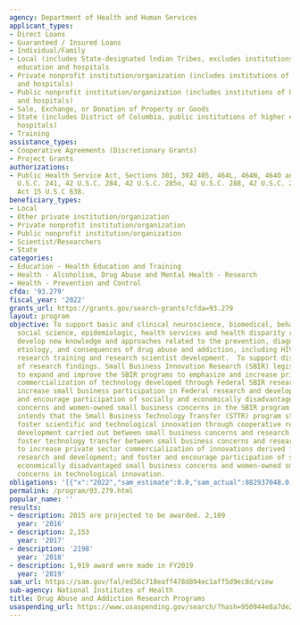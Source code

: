 ```yaml
---
agency: Department of Health and Human Services
applicant_types:
- Direct Loans
- Guaranteed / Insured Loans
- Individual/Family
- Local (includes State-designated lndian Tribes, excludes institutions of higher
  education and hospitals
- Private nonprofit institution/organization (includes institutions of higher education
  and hospitals)
- Public nonprofit institution/organization (includes institutions of higher education
  and hospitals)
- Sale, Exchange, or Donation of Property or Goods
- State (includes District of Columbia, public institutions of higher education and
  hospitals)
- Training
assistance_types:
- Cooperative Agreements (Discretionary Grants)
- Project Grants
authorizations:
- Public Health Service Act, Sections 301, 302 405, 464L, 464N, 464O and 464P, 42
  U.S.C. 241, 42 U.S.C. 284, 42 U.S.C. 285o, 42 U.S.C. 288, 42 U.S.C. 295; Small Business
  Act 15 U.S.C 638.
beneficiary_types:
- Local
- Other private institution/organization
- Private nonprofit institution/organization
- Public nonprofit institution/organization
- Scientist/Researchers
- State
categories:
- Education - Health Education and Training
- Health - Alcoholism, Drug Abuse and Mental Health - Research
- Health - Prevention and Control
cfda: '93.279'
fiscal_year: '2022'
grants_url: https://grants.gov/search-grants?cfda=93.279
layout: program
objective: To support basic and clinical neuroscience, biomedical, behavioral and
  social science, epidemiologic, health services and health disparity research.  To
  develop new knowledge and approaches related to the prevention, diagnosis, treatment,
  etiology, and consequences of drug abuse and addiction, including HIV/AIDS. To support
  research training and research scientist development.  To support dissemination
  of research findings. Small Business Innovation Research (SBIR) legislation is intended
  to expand and improve the SBIR programs to emphasize and increase private sector
  commercialization of technology developed through Federal SBIR research and development;
  increase small business participation in Federal research and development; and foster
  and encourage participation of socially and economically disadvantaged small business
  concerns and women-owned small business concerns in the SBIR program. The legislation
  intends that the Small Business Technology Transfer (STTR) program stimulate and
  foster scientific and technological innovation through cooperative research and
  development carried out between small business concerns and research institutions;
  foster technology transfer between small business concerns and research institutions;
  to increase private sector commercialization of innovations derived from Federal
  research and development; and foster and encourage participation of socially and
  economically disadvantaged small business concerns and women-owned small business
  concerns in technological innovation.
obligations: '[{"x":"2022","sam_estimate":0.0,"sam_actual":882937048.0,"usa_spending_actual":641952340.62},{"x":"2023","sam_estimate":1217005383.0,"sam_actual":0.0,"usa_spending_actual":505641224.5},{"x":"2024","sam_estimate":1217872302.0,"sam_actual":0.0,"usa_spending_actual":104956682.88000004}]'
permalink: /program/93.279.html
popular_name: ''
results:
- description: 2015 are projected to be awarded. 2,109
  year: '2016'
- description: 2,153
  year: '2017'
- description: '2198'
  year: '2018'
- description: 1,919 award were made in FY2019
  year: '2019'
sam_url: https://sam.gov/fal/ed56c718eaff478d894ec1aff5d9ec8d/view
sub-agency: National Institutes of Health
title: Drug Abuse and Addiction Research Programs
usaspending_url: https://www.usaspending.gov/search/?hash=950944e8a7de2f5eeaa476871080760c
---
```


